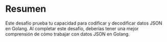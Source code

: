 # Resumen

Este desafío prueba tu capacidad para codificar y decodificar datos JSON en Golang. Al completar este desafío, deberías tener una mejor comprensión de cómo trabajar con datos JSON en Golang.
